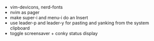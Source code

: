 * vim-devicons, nerd-fonts
* nvim as pager
* make super-i and menu-i do an Insert
* use leader-p and leader-y for pasting and yanking from the system clipboard
* toggle screensaver + conky status display
